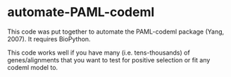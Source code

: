 automate-PAML-codeml
=====================

This code was put together to automate the PAML-codeml package (Yang, 2007). It requires BioPython. 

This code works well if you have many (i.e. tens-thousands) of genes/alignments that you want to test for positive selection or fit
any codeml model to.
